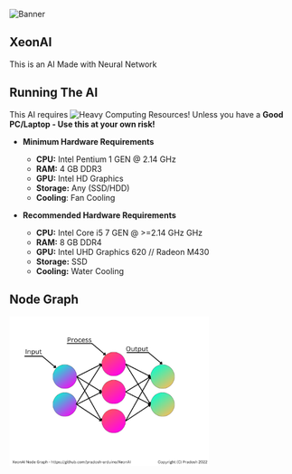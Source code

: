 ![Banner](https://github.com/pradosh-arduino/XeonAI/blob/main/assets/XeonAI-banner.png)

## XeonAI
  This is an AI Made with Neural Network
  
## Running The AI
  This AI requires ![Heavy](https://img.shields.io/badge/Heavy-red?style=flat-square) Computing Resources!
  Unless you have a **Good PC/Laptop - Use this at your own risk!**
  - **Minimum Hardware Requirements**
    - **CPU:** Intel Pentium 1 GEN @ 2.14 GHz
    - **RAM:** 4 GB DDR3
    - **GPU:** Intel HD Graphics
    - **Storage:** Any (SSD/HDD)
    - **Cooling**: Fan Cooling
 
  - **Recommended Hardware Requirements**
    - **CPU:** Intel Core i5 7 GEN @ >=2.14 GHz GHz
    - **RAM:** 8 GB DDR4
    - **GPU:** Intel UHD Graphics 620 // Radeon M430
    - **Storage:** SSD
    - **Cooling:** Water Cooling

## Node Graph
<img height="70%" width="70%" src="https://github.com/pradosh-arduino/XeonAI/blob/main/assets/XeonAI-NodeGraph.png">
